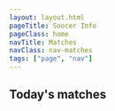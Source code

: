 ```yaml
---
layout: layout.html
pageTitle: Soocer Info
pageClass: home
navTitle: Matches
navClass: nav-matches
tags: ["page", "nav"]
---
```


## Today's matches

<div class="matches"> </div>
